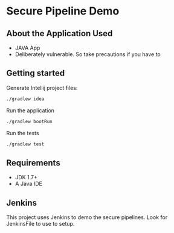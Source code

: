 # Secure Pipeline Demo

## About the Application Used

* JAVA App
* Deliberately vulnerable. So take precautions if you have to

## Getting started

Generate Intellij project files:

```bash
./gradlew idea
```

Run the application

```bash
./gradlew bootRun
```

Run the tests

```bash
./gradlew test
```

## Requirements

* JDK 1.7+
* A Java IDE

## Jenkins

This project uses Jenkins to demo the secure pipelines. Look for JenkinsFile to use to setup.
